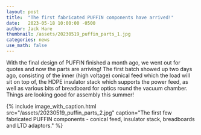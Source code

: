 ```yaml
---
layout: post
title:  "The first fabricated PUFFIN components have arrived!"
date:   2023-05-18 10:00:00 -0500
author: Jack Hare
thumbnail: /assets/20230519_puffin_parts_1.jpg
categories: news
use_math: false
---
```


With the final design of PUFFIN finished a month ago, we went out for quotes and now the parts are arriving! The first batch showed up two days ago, consisting of the inner (high voltage) conical feed which the load will sit on top of, the HDPE insulator stack which supports the power feed, as well as various bits of breadboard for optics round the vacuum chamber. Things are looking good for assembly this summer!


{% include image_with_caption.html 
    src="/assets/20230519_puffin_parts_2.jpg" 
    caption="The first few fabricated PUFFIN components - conical feed, insulator stack, breadboards and LTD adaptors."
%}
